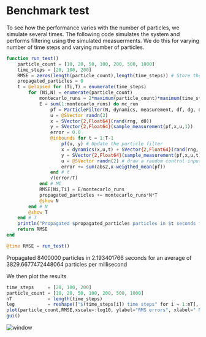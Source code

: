

# Benchmark test
To see how the performance varies with the number of particles, we simulate several times. The following code simulates the system and performs filtering using the simulated measuerments. We do this for varying number of time steps and varying number of particles.

````julia
function run_test()
    particle_count = [10, 20, 50, 100, 200, 500, 1000]
    time_steps = [20, 100, 200]
    RMSE = zeros(length(particle_count),length(time_steps)) # Store the RMS errors
    propagated_particles = 0
    t = @elapsed for (Ti,T) = enumerate(time_steps)
        for (Ni,N) = enumerate(particle_count)
            montecarlo_runs = 2*maximum(particle_count)*maximum(time_steps) ÷ T ÷ N
            E = sum(1:montecarlo_runs) do mc_run
                pf = ParticleFilter(N, dynamics, measurement, df, dg, d0) # Create filter
                u = @SVector randn(2)
                x = SVector{2,Float64}(rand(rng, d0))
                y = SVector{2,Float64}(sample_measurement(pf,x,u,1))
                error = 0.0
                @inbounds for t = 1:T-1
                    pf(u, y) # Update the particle filter
                    x = dynamics(x,u,t) + SVector{2,Float64}(rand(rng, df)) # Simulate the true dynamics and add some noise
                    y = SVector{2,Float64}(sample_measurement(pf,x,u,t)) # Simulate a measuerment
                    u = @SVector randn(2) # draw a random control input
                    error += sum(abs2,x-weigthed_mean(pf))
                end # t
                √(error/T)
            end # MC
            RMSE[Ni,Ti] = E/montecarlo_runs
            propagated_particles += montecarlo_runs*N*T
            @show N
        end # N
        @show T
    end # T
    println("Propagated $propagated_particles particles in $t seconds for an average of $(propagated_particles/t/1000) particles per millisecond")
    return RMSE
end

@time RMSE = run_test()
````

Propagated 8400000 particles in 2.193401766 seconds for an average of 3829.6677472448064 particles per millisecond

We then plot the results

````julia
time_steps     = [20, 100, 200]
particle_count = [10, 20, 50, 100, 200, 500, 1000]
nT             = length(time_steps)
leg            = reshape(["$(time_steps[i]) time steps" for i = 1:nT], 1,:)
plot(particle_count,RMSE,xscale=:log10, ylabel="RMS errors", xlabel=" Number of particles", lab=leg)
gui()
````

![window](../../figs/rmse.png)